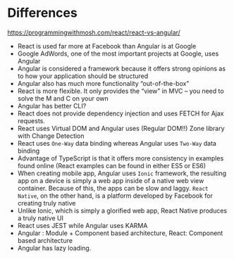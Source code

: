 # Differences

https://programmingwithmosh.com/react/react-vs-angular/

- React is used far more at Facebook than Angular is at Google
- Google AdWords, one of the most important projects at Google, uses Angular
- Angular is considered a framework because it offers strong opinions as to how your application should be structured
- Angular also has much more functionality “out-of-the-box”
- React is more flexible. It only provides the “view” in MVC – you need to solve the M and C on your own
- Angular has better CLI?
- React does not provide dependency injection and uses FETCH for Ajax requests.
- React uses Virtual DOM and Angular uses (Regular DOM!!) Zone library with Change Detection
- React uses `One-Way` data binding whereas Angular uses `Two-Way` data binding
- Advantage of TypeScript is that it offers more consistency in examples found online (React examples can be found in either ES5 or ES6)
- When creating mobile app, Angular uses `Ionic` framework, the resulting app on a device is simply a web app inside of a native web view container. Because of this, the apps can be slow and laggy. `React Native`, on the other hand, is a platform developed by Facebook for creating truly native
- Unlike Ionic, which is simply a glorified web app, React Native produces a truly native UI
- React uses JEST while Angular uses KARMA
- Angular : Module + Component based architecture, React: Component based architecture
- Angular has lazy loading.
